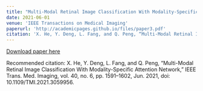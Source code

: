 ```yaml
---
title: "Multi-Modal Retinal Image Classification With Modality-Specific Attention Network"
date: 2021-06-01
venue: 'IEEE Transactions on Medical Imaging'
paperurl: 'http://academicpages.github.io/files/paper3.pdf'
citation: 'X. He, Y. Deng, L. Fang, and Q. Peng, “Multi-Modal Retinal Image Classification With Modality-Specific Attention Network,” IEEE Trans. Med. Imaging, vol. 40, no. 6, pp. 1591–1602, Jun. 2021, doi: 10.1109/TMI.2021.3059956.'
---
```

[Download paper here](http://academicpages.github.io/files/paper3.pdf)

Recommended citation: X. He, Y. Deng, L. Fang, and Q. Peng, “Multi-Modal Retinal Image Classification With Modality-Specific Attention Network,” IEEE Trans. Med. Imaging, vol. 40, no. 6, pp. 1591–1602, Jun. 2021, doi: 10.1109/TMI.2021.3059956.

